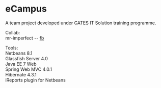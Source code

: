 # eCampus
A team project developed under GATES IT Solution training programme.

Collab: <br>
mr-imperfect -- <a href="https://www.facebook.com/allrangeboyz">fb</a>

Tools: <br>
Netbeans 8.1 <br>
Glassfish Server 4.0 <br>
Java EE 7 Web <br>
Spring Web MVC 4.0.1 <br>
Hibernate 4.3.1 <br>
iReports plugin for Netbeans <br>
